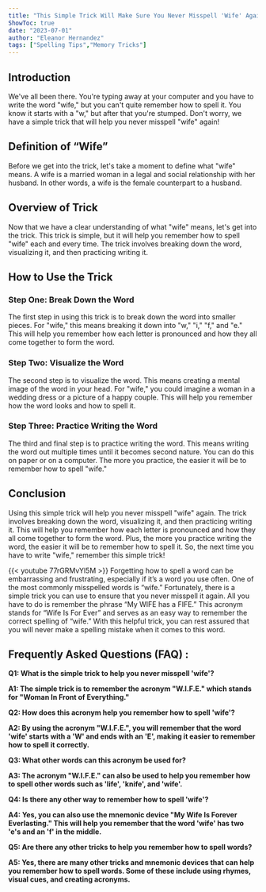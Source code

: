 ```yaml
---
title: "This Simple Trick Will Make Sure You Never Misspell 'Wife' Again!"
ShowToc: true 
date: "2023-07-01"
author: "Eleanor Hernandez" 
tags: ["Spelling Tips","Memory Tricks"]
---
```

## Introduction

We've all been there. You're typing away at your computer and you have to write the word "wife," but you can't quite remember how to spell it. You know it starts with a "w," but after that you're stumped. Don't worry, we have a simple trick that will help you never misspell "wife" again! 

## Definition of “Wife”

Before we get into the trick, let's take a moment to define what "wife" means. A wife is a married woman in a legal and social relationship with her husband. In other words, a wife is the female counterpart to a husband.

## Overview of Trick

Now that we have a clear understanding of what "wife" means, let's get into the trick. This trick is simple, but it will help you remember how to spell "wife" each and every time. The trick involves breaking down the word, visualizing it, and then practicing writing it. 

## How to Use the Trick

### Step One: Break Down the Word

The first step in using this trick is to break down the word into smaller pieces. For "wife," this means breaking it down into "w," "i," "f," and "e." This will help you remember how each letter is pronounced and how they all come together to form the word. 

### Step Two: Visualize the Word

The second step is to visualize the word. This means creating a mental image of the word in your head. For "wife," you could imagine a woman in a wedding dress or a picture of a happy couple. This will help you remember how the word looks and how to spell it. 

### Step Three: Practice Writing the Word

The third and final step is to practice writing the word. This means writing the word out multiple times until it becomes second nature. You can do this on paper or on a computer. The more you practice, the easier it will be to remember how to spell "wife." 

## Conclusion

Using this simple trick will help you never misspell "wife" again. The trick involves breaking down the word, visualizing it, and then practicing writing it. This will help you remember how each letter is pronounced and how they all come together to form the word. Plus, the more you practice writing the word, the easier it will be to remember how to spell it. So, the next time you have to write "wife," remember this simple trick!

{{< youtube 77rGRMvYl5M >}} 
Forgetting how to spell a word can be embarrassing and frustrating, especially if it’s a word you use often. One of the most commonly misspelled words is “wife.” Fortunately, there is a simple trick you can use to ensure that you never misspell it again. All you have to do is remember the phrase “My WIFE has a FIFE.” This acronym stands for “Wife Is For Ever” and serves as an easy way to remember the correct spelling of “wife.” With this helpful trick, you can rest assured that you will never make a spelling mistake when it comes to this word.

## Frequently Asked Questions (FAQ) :
**Q1: What is the simple trick to help you never misspell 'wife'?**

**A1: The simple trick is to remember the acronym "W.I.F.E." which stands for "Woman In Front of Everything."**

**Q2: How does this acronym help you remember how to spell 'wife'?**

**A2: By using the acronym "W.I.F.E.", you will remember that the word 'wife' starts with a 'W' and ends with an 'E', making it easier to remember how to spell it correctly.**

**Q3: What other words can this acronym be used for?**

**A3: The acronym "W.I.F.E." can also be used to help you remember how to spell other words such as 'life', 'knife', and 'wife'.**

**Q4: Is there any other way to remember how to spell 'wife'?**

**A4: Yes, you can also use the mnemonic device "My Wife Is Forever Everlasting." This will help you remember that the word 'wife' has two 'e's and an 'f' in the middle.**

**Q5: Are there any other tricks to help you remember how to spell words?**

**A5: Yes, there are many other tricks and mnemonic devices that can help you remember how to spell words. Some of these include using rhymes, visual cues, and creating acronyms.**





